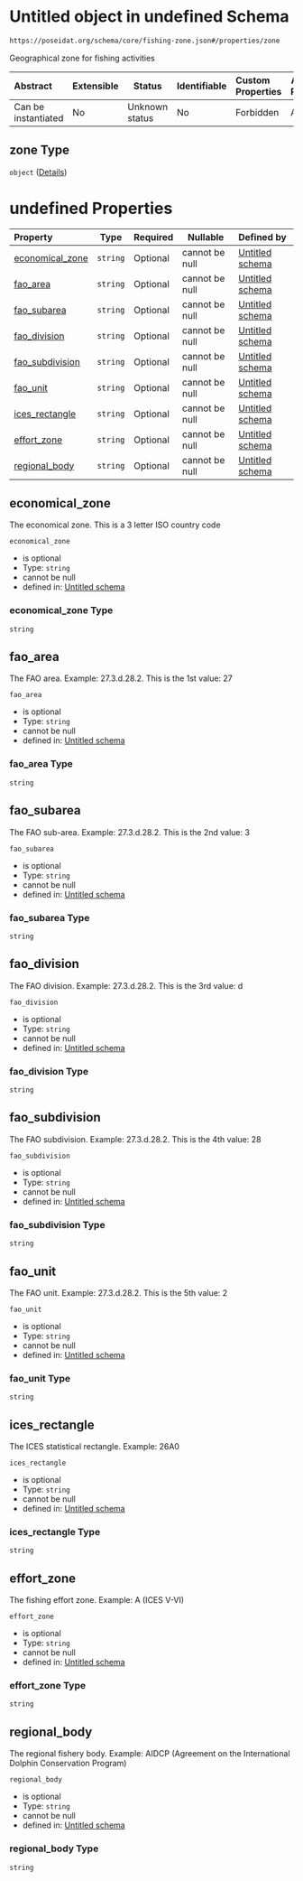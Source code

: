 # Untitled object in undefined Schema

```txt
https://poseidat.org/schema/core/fishing-zone.json#/properties/zone
```

Geographical zone for fishing activities


| Abstract            | Extensible | Status         | Identifiable | Custom Properties | Additional Properties | Access Restrictions | Defined In                                                                 |
| :------------------ | ---------- | -------------- | ------------ | :---------------- | --------------------- | ------------------- | -------------------------------------------------------------------------- |
| Can be instantiated | No         | Unknown status | No           | Forbidden         | Allowed               | none                | [fishing-tow.json\*](schemas/core/fishing-tow.json "open original schema") |

## zone Type

`object` ([Details](fishing-tow-properties-zone.md))

# undefined Properties

| Property                            | Type     | Required | Nullable       | Defined by                                                                                                                                          |
| :---------------------------------- | -------- | -------- | -------------- | :-------------------------------------------------------------------------------------------------------------------------------------------------- |
| [economical_zone](#economical_zone) | `string` | Optional | cannot be null | [Untitled schema](fishing-zone-properties-economical_zone.md "https&#x3A;//poseidat.org/schema/core/fishing-zone.json#/properties/economical_zone") |
| [fao_area](#fao_area)               | `string` | Optional | cannot be null | [Untitled schema](fishing-zone-properties-fao_area.md "https&#x3A;//poseidat.org/schema/core/fishing-zone.json#/properties/fao_area")               |
| [fao_subarea](#fao_subarea)         | `string` | Optional | cannot be null | [Untitled schema](fishing-zone-properties-fao_subarea.md "https&#x3A;//poseidat.org/schema/core/fishing-zone.json#/properties/fao_subarea")         |
| [fao_division](#fao_division)       | `string` | Optional | cannot be null | [Untitled schema](fishing-zone-properties-fao_division.md "https&#x3A;//poseidat.org/schema/core/fishing-zone.json#/properties/fao_division")       |
| [fao_subdivision](#fao_subdivision) | `string` | Optional | cannot be null | [Untitled schema](fishing-zone-properties-fao_subdivision.md "https&#x3A;//poseidat.org/schema/core/fishing-zone.json#/properties/fao_subdivision") |
| [fao_unit](#fao_unit)               | `string` | Optional | cannot be null | [Untitled schema](fishing-zone-properties-fao_unit.md "https&#x3A;//poseidat.org/schema/core/fishing-zone.json#/properties/fao_unit")               |
| [ices_rectangle](#ices_rectangle)   | `string` | Optional | cannot be null | [Untitled schema](fishing-zone-properties-ices_rectangle.md "https&#x3A;//poseidat.org/schema/core/fishing-zone.json#/properties/ices_rectangle")   |
| [effort_zone](#effort_zone)         | `string` | Optional | cannot be null | [Untitled schema](fishing-zone-properties-effort_zone.md "https&#x3A;//poseidat.org/schema/core/fishing-zone.json#/properties/effort_zone")         |
| [regional_body](#regional_body)     | `string` | Optional | cannot be null | [Untitled schema](fishing-zone-properties-regional_body.md "https&#x3A;//poseidat.org/schema/core/fishing-zone.json#/properties/regional_body")     |

## economical_zone

The economical zone. This is a 3 letter ISO country code


`economical_zone`

-   is optional
-   Type: `string`
-   cannot be null
-   defined in: [Untitled schema](fishing-zone-properties-economical_zone.md "https&#x3A;//poseidat.org/schema/core/fishing-zone.json#/properties/economical_zone")

### economical_zone Type

`string`

## fao_area

The FAO area. Example: 27.3.d.28.2. This is the 1st value: 27


`fao_area`

-   is optional
-   Type: `string`
-   cannot be null
-   defined in: [Untitled schema](fishing-zone-properties-fao_area.md "https&#x3A;//poseidat.org/schema/core/fishing-zone.json#/properties/fao_area")

### fao_area Type

`string`

## fao_subarea

The FAO sub-area. Example: 27.3.d.28.2. This is the 2nd value: 3


`fao_subarea`

-   is optional
-   Type: `string`
-   cannot be null
-   defined in: [Untitled schema](fishing-zone-properties-fao_subarea.md "https&#x3A;//poseidat.org/schema/core/fishing-zone.json#/properties/fao_subarea")

### fao_subarea Type

`string`

## fao_division

The FAO division. Example: 27.3.d.28.2. This is the 3rd value: d


`fao_division`

-   is optional
-   Type: `string`
-   cannot be null
-   defined in: [Untitled schema](fishing-zone-properties-fao_division.md "https&#x3A;//poseidat.org/schema/core/fishing-zone.json#/properties/fao_division")

### fao_division Type

`string`

## fao_subdivision

The FAO subdivision. Example: 27.3.d.28.2. This is the 4th value: 28


`fao_subdivision`

-   is optional
-   Type: `string`
-   cannot be null
-   defined in: [Untitled schema](fishing-zone-properties-fao_subdivision.md "https&#x3A;//poseidat.org/schema/core/fishing-zone.json#/properties/fao_subdivision")

### fao_subdivision Type

`string`

## fao_unit

The FAO unit. Example: 27.3.d.28.2. This is the 5th value: 2


`fao_unit`

-   is optional
-   Type: `string`
-   cannot be null
-   defined in: [Untitled schema](fishing-zone-properties-fao_unit.md "https&#x3A;//poseidat.org/schema/core/fishing-zone.json#/properties/fao_unit")

### fao_unit Type

`string`

## ices_rectangle

The ICES statistical rectangle. Example: 26A0


`ices_rectangle`

-   is optional
-   Type: `string`
-   cannot be null
-   defined in: [Untitled schema](fishing-zone-properties-ices_rectangle.md "https&#x3A;//poseidat.org/schema/core/fishing-zone.json#/properties/ices_rectangle")

### ices_rectangle Type

`string`

## effort_zone

The fishing effort zone. Example: A (ICES V-VI)


`effort_zone`

-   is optional
-   Type: `string`
-   cannot be null
-   defined in: [Untitled schema](fishing-zone-properties-effort_zone.md "https&#x3A;//poseidat.org/schema/core/fishing-zone.json#/properties/effort_zone")

### effort_zone Type

`string`

## regional_body

The regional fishery body. Example: AIDCP (Agreement on the International Dolphin Conservation Program)


`regional_body`

-   is optional
-   Type: `string`
-   cannot be null
-   defined in: [Untitled schema](fishing-zone-properties-regional_body.md "https&#x3A;//poseidat.org/schema/core/fishing-zone.json#/properties/regional_body")

### regional_body Type

`string`
